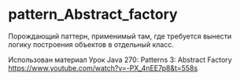 # pattern_Abstract_factory

  Порождающий паттерн, применимый там, где требуется вынести логику построения 
  объектов в отдельный класс.
  
  Использован материал 
  Урок Java 270: Patterns 3: Abstract Factory
  https://www.youtube.com/watch?v=-PX_4nEE7p8&t=558s
